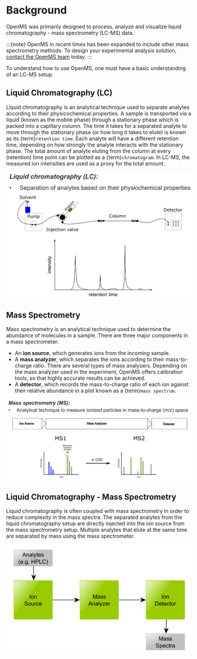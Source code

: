 Background
==========

OpenMS was primarily designed to process, analyze and visualize liquid chromatography - mass spectrometry (LC-MS) data.

:::{note}
OpenMS in recent times has been expanded to include other mass spectrometry methods. To design your experimental analysis solution, [contact the OpenMS team](../quick-reference/contact-us.md) today.
:::

To understand how to use OpenMS, one must have a basic understanding of an LC-MS setup.


## Liquid Chromatography (LC)

Liquid chromatography is an analytical technique used to separate analytes according to their physicochemical properties. A sample is transported via a liquid (known as the mobile phase) through a stationary phase which is packed into a capillary column. The time it takes for a separated analyte to move through the stationary phase (or how long it takes to elute) is known as its {term}`retention time`. Each analyte will have a different retention time, depending on how strongly the analyte interacts with the stationary phase.  The total amount of analyte eluting from the column at every (retention) time point can be plotted as a {term}`chromatogram`. In LC-MS, the measured ion intensities are used as a proxy for the total amount.

![liquid chromatography setup](../images/introduction/introduction_LC.png)

## Mass Spectrometry

Mass spectrometry is an analytical technique used to determine the abundance of molecules in a sample. There are three major components in a mass spectrometer:
- An **ion source**, which generates ions from the incoming sample.
- A **mass analyzer**, which separates the ions according to their mass-to-charge ratio. There are several types of mass analyzers. Depending on the mass analyzer used in the experiment, OpenMS offers calibration tools, so that highly accurate results can be achieved.
- A **detector**, which records the mass-to-charge ratio of each ion against their relative abundance in a plot known as a {term}`mass spectrum`.

![mass spectrometry](../images/introduction/introduction_MS.png)

## Liquid Chromatography - Mass Spectrometry
Liquid chromatography is often coupled with mass spectrometry in order to reduce complexity in the mass spectra. The separated analytes from the liquid chromatography setup are directly injected into the ion source from the mass spectrometry setup. Multiple analytes that elute at the same time are separated by mass using the mass spectrometer.

![lc-ms setup](../images/introduction/hplc-mass-spectrometry-setup.png)
